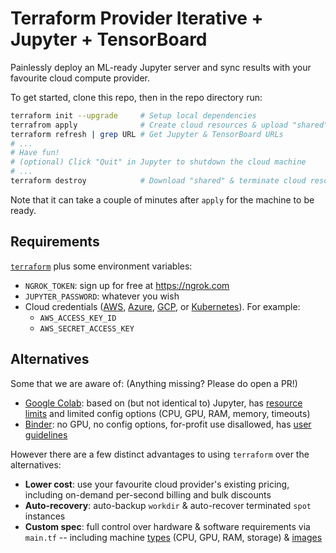 # Terraform Provider Iterative + Jupyter + TensorBoard

Painlessly deploy an ML-ready Jupyter server and sync results with your favourite cloud compute provider.

To get started, clone this repo, then in the repo directory run:

```sh
terraform init --upgrade     # Setup local dependencies
terrafrom apply              # Create cloud resources & upload "shared" workdir
terraform refresh | grep URL # Get Jupyter & TensorBoard URLs
# ...
# Have fun!
# (optional) Click "Quit" in Jupyter to shutdown the cloud machine
# ...
terraform destroy            # Download "shared" & terminate cloud resources
```

Note that it can take a couple of minutes after `apply` for the machine to be ready.

## Requirements

[`terraform`](https://www.terraform.io/downloads.html) plus some environment variables:

- `NGROK_TOKEN`: sign up for free at https://ngrok.com
- `JUPYTER_PASSWORD`: whatever you wish
- Cloud credentials ([AWS], [Azure], [GCP], or [Kubernetes]). For example:
  + `AWS_ACCESS_KEY_ID`
  + `AWS_SECRET_ACCESS_KEY`

[AWS]: https://registry.terraform.io/providers/iterative/iterative/latest/docs/guides/authentication#amazon-web-services
[Azure]: https://registry.terraform.io/providers/iterative/iterative/latest/docs/guides/authentication#microsoft-azure
[GCP]: https://registry.terraform.io/providers/iterative/iterative/latest/docs/guides/authentication#google-cloud-platform
[Kubernetes]: https://registry.terraform.io/providers/iterative/iterative/latest/docs/guides/authentication#kubernetes

## Alternatives

Some that we are aware of: (Anything missing? Please do open a PR!)

- [Google Colab](https://colab.research.google.com/): based on (but not identical to) Jupyter, has [resource limits](https://research.google.com/colaboratory/faq.html#resource-limits) and limited config options (CPU, GPU, RAM, memory, timeouts)
- [Binder](https://mybinder.org/): no GPU, no config options, for-profit use disallowed, has [user guidelines](https://mybinder.readthedocs.io/en/latest/about/user-guidelines.html)

However there are a few distinct advantages to using `terraform` over the alternatives:

- **Lower cost**: use your favourite cloud provider's existing pricing, including on-demand per-second billing and bulk discounts
- **Auto-recovery**: auto-backup `workdir` & auto-recover terminated `spot` instances
- **Custom spec**: full control over hardware & software requirements via `main.tf` -- including machine [types](https://registry.terraform.io/providers/iterative/iterative/latest/docs/resources/task#machine-type) (CPU, GPU, RAM, storage) & [images](https://registry.terraform.io/providers/iterative/iterative/latest/docs/resources/task#machine-image)
